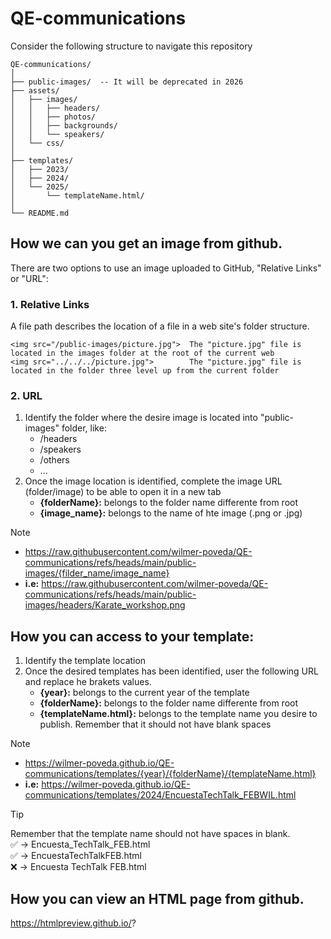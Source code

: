 # QE-communications

Consider the following structure to navigate this repository
```
QE-communications/
│
├── public-images/  -- It will be deprecated in 2026
├── assets/
│   ├── images/
│   │   ├── headers/
│   │   ├── photos/
│   │   ├── backgrounds/
│   │   └── speakers/
│   └── css/
│
├── templates/
│   ├── 2023/
│   ├── 2024/
│   └── 2025/
│       └── templateName.html/
│
└── README.md
```

## How we can you get an image from github.
There are two options to use an image uploaded to GitHub, "Relative Links" or "URL":

### 1. Relative Links
A file path describes the location of a file in a web site's folder structure.

```
<img src="/public-images/picture.jpg">  The "picture.jpg" file is located in the images folder at the root of the current web
<img src="../../../picture.jpg">        The "picture.jpg" file is located in the folder three level up from the current folder
```

### 2. URL 
1. Identify the folder where the desire image is located into "public-images" folder, like:
    - /headers
    - /speakers
    - /others
    - ...
2. Once the image location is identified, complete the image URL (folder/image) to be able to open it in a new tab
    - **{folderName}:** belongs to the folder name differente from root
    - **{image_name}:** belongs to the name of hte image (.png or .jpg)
> [!NOTE]
> - https://raw.githubusercontent.com/wilmer-poveda/QE-communications/refs/heads/main/public-images/{filder_name/image_name}
> - **i.e:** https://raw.githubusercontent.com/wilmer-poveda/QE-communications/refs/heads/main/public-images/headers/Karate_workshop.png


## How you can access to your template:
1. Identify the template location
2. Once the desired templates has been identified, user the following URL and replace he brakets values.
    - **{year}:** belongs to the current year of the template
    - **{folderName}:** belongs to the folder name differente from root
    - **{templateName.html}:** belongs to the template name you desire to publish. Remember that it should not have blank spaces
> [!NOTE]
> - https://wilmer-poveda.github.io/QE-communications/templates/{year}/{folderName}/{templateName.html}
> - **i.e:** https://wilmer-poveda.github.io/QE-communications/templates/2024/EncuestaTechTalk_FEBWIL.html


> [!TIP]
> Remember that the template name should not have spaces in blank.\
> :white_check_mark:	 -> Encuesta_TechTalk_FEB.html\
> :white_check_mark:	 -> EncuestaTechTalkFEB.html\
> :x:  -> Encuesta TechTalk FEB.html
    

## How you can view an HTML page from github.
https://htmlpreview.github.io/?